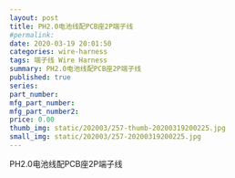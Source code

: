 ```yaml
---
layout: post
title: PH2.0电池线配PCB座2P端子线
#permalink: 
date: 2020-03-19 20:01:50
categories: wire-harness
tags: 端子线 Wire Harness
summary: PH2.0电池线配PCB座2P端子线
published: true 
series: 
part_number: 
mfg_part_number: 
mfg_part_number2: 
price: 0.00
thumb_img: static/202003/257-thumb-20200319200225.jpg
small_img: static/202003/257-20200319200225.jpg
---
```



PH2.0电池线配PCB座2P端子线